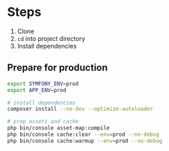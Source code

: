# Steps
1. Clone
1. `cd` into project directory
1. Install dependencies



## Prepare for production
```bash
export SYMFONY_ENV=prod
export APP_ENV=prod

# install dependencies
composer install --no-dev --optimize-autoloader

# prep assets and cache
php bin/console asset-map:compile
php bin/console cache:clear --env=prod --no-debug
php bin/console cache:warmup --env=prod --no-debug
```

